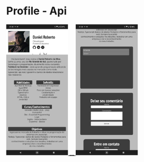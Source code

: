 # Profile - Api

 <div>
  <a href="https://curriculo-daniel.herokuapp.com">
    <img height="350" src="https://github.com/dan1xk/profile-heroku/blob/master/img/mobile-img/perfil.jpeg" alt="demo-web" style="max-width:100%;"/>
   __

   <img height="350" src="https://github.com/dan1xk/profile-heroku/blob/master/img/mobile-img/comments.jpeg?raw=true" alt="demo-web" style="max-width:100%;"/>
</div>

